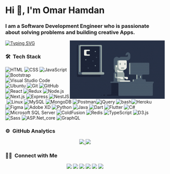 <h1 align="left">Hi 👋, I'm Omar Hamdan</h1>
<h3 align="left">I am a Software Development Engineer who is passionate about solving problems and building creative  Apps.</h3>

[![Typing SVG](https://readme-typing-svg.herokuapp.com?lines=Full+Stack+Developer+;Software+Developer;Always+learning+new+things)](https://git.io/typing-svg)
<img alt="Night Coding" src="https://raw.githubusercontent.com/AVS1508/AVS1508/master/assets/Night-Coding.gif" align="right"/>

### 🛠 &nbsp;Tech Stack

![HTML](https://img.shields.io/badge/-HTML-05122A?style=flat&logo=HTML5)&nbsp;![CSS](https://img.shields.io/badge/-CSS-05122A?style=flat&logo=CSS3&logoColor=1572B6)&nbsp;![JavaScript](https://img.shields.io/badge/-JavaScript-05122A?style=flat&logo=javascript)&nbsp;
![Bootstrap](https://img.shields.io/badge/-Bootstrap-05122A?style=flat&logo=bootstrap&logoColor=563D7C)![Visual Studio Code](https://img.shields.io/badge/-Visual%20Studio%20Code-05122A?style=flat&logo=visual-studio-code&logoColor=007ACC)&nbsp;![Ubuntu](https://img.shields.io/badge/-Ubuntu-05122A?style=flat&logo=Ubuntu&logoColor=E95420 )&nbsp;![Git](https://img.shields.io/badge/-Git-05122A?style=flat&logo=git)&nbsp;![GitHub](https://img.shields.io/badge/-GitHub-05122A?style=flat&logo=github)&nbsp;![React](https://img.shields.io/badge/-React-05122A?style=flat&logo=react)&nbsp;![Redux](https://img.shields.io/badge/-Redux-05122A?style=flat&logo=Redux&logoColor=764abc)&nbsp;![Node.js](https://img.shields.io/badge/-Node.js-05122A?style=flat&logo=node.js)&nbsp;![Next.js](https://img.shields.io/badge/-Next.js-05122A?style=flat&logo=Next.js&logoColor=#000000)&nbsp;![Express](https://img.shields.io/badge/-Express-05122A?style=flat&logo=Express&logoColor=000000)&nbsp;![NestJS](https://img.shields.io/badge/-NestJS-05122A?style=flat&logo=NestJS&logoColor=E0234E)&nbsp;![Linux](https://img.shields.io/badge/-Linux-05122A?style=flat&logo=linux&logoColor=#FCC624)&nbsp;![MySQL](https://img.shields.io/badge/-MySQL-05122A?style=flat&logo=mysql&logoColor=#4479A1)&nbsp;![MongoDB](https://img.shields.io/badge/-MongoDB-05122A?style=flat&logo=mongodb&logoColor=47A248)&nbsp;![Postman](https://img.shields.io/badge/-Postman-05122A?style=flat&logo=Postman&logoColor=#FF6C37)![jQuery](https://img.shields.io/badge/-jQuery-05122A?style=flat&logo=jQuery&logoColor=0769AD)&nbsp;![bash](https://img.shields.io/badge/-bash-05122A?style=flat&logo=GNU%20Bash&logoColor=4EAA25)![Heroku](https://img.shields.io/badge/-Heroku-05122A?style=flat&logo=Heroku&logoColor=430098)&nbsp;![Figma](https://img.shields.io/badge/-Figma-05122A?style=flat&logo=figma&logoColor=#F24E1E)&nbsp;![Adobe XD](https://img.shields.io/badge/-Adobe%20XD-05122A?style=flat&logo=AdobeXD&logoColor=481437)&nbsp;![Python](https://img.shields.io/badge/-Python-05122A?style=flat&logo=python)&nbsp;![Java](https://img.shields.io/badge/-Java-05122A?style=flat&logo=Java&logoColor=FFA518)&nbsp;![Dart](https://img.shields.io/badge/-Dart-05122A?style=flat&logo=Dart&logoColor=0175C2)&nbsp;![Flutter](https://img.shields.io/badge/-Flutter-05122A?style=flat&logo=Flutter&logoColor=02569B)&nbsp;![C#](https://img.shields.io/badge/-C_Sharp-05122A?style=flat&logo=CSharp&logoColor=239120)&nbsp;![Microsoft SQL Server](https://img.shields.io/badge/-Microsoft_SQL_Server-05122A?style=flat&logo=MicrosoftSQLServer&logoColor=CC2927)&nbsp;![ColdFusion](https://img.shields.io/badge/-coldfusion-05122A?style=flat&logo=coldfusion&logoColor=9999FF)&nbsp;![Redis](https://img.shields.io/badge/-Redis-05122A?style=flat&logo=Redis&logoColor=DC382D)&nbsp;![TypeScript](https://img.shields.io/badge/-TypeScript-05122A?style=flat&logo=TypeScript&logoColor=3178C6)&nbsp;![D3.js](https://img.shields.io/badge/-D3.js-05122A?style=flat&logo=D3.js&logoColor=F9A03C)&nbsp;![Sass](https://img.shields.io/badge/-Sass-05122A?style=flat&logo=sass&logoColor=CC6699)&nbsp;![ASP.Net_core](https://img.shields.io/badge/-ASP.Net_core-05122A?style=flat&logo=.NET&logoColor=512BD4)&nbsp;![GraphQL](https://img.shields.io/badge/-GraphQL-05122A?style=flat&logo=GraphQL&logoColor=E10098)&nbsp;

### ⚙️ &nbsp;GitHub Analytics

<p align="center">
<a href="https://github.com/OmarHamdann">
  <img height="180em" src="https://github-readme-stats-eight-theta.vercel.app/api?username=OmarHamdann&show_icons=true&theme=algolia&include_all_commits=true&count_private=true"/>
  <img height="180em" src="https://github-readme-stats-eight-theta.vercel.app/api/top-langs/?username=omarhamdann&layout=compact&langs_count=8&theme=algolia"/>
</a>
</p>

### 🤝🏻 &nbsp;Connect with Me

<p align="center">
<a href="https://omarhamdanportfolio.netlify.app/"><img src="https://img.shields.io/badge/-Omar%20Hamdan-3423A6?style=flat&logo=Google-Chrome&logoColor=white"/></a>
<a href="https://linkedin.com/in/omarhaamdan"><img src="https://img.shields.io/badge/-Omar%20Hamdan-0077B5?style=flat&logo=Linkedin&logoColor=white"/></a>
<a href="mailto:omar.haamdan@gmail.com"><img src="https://img.shields.io/badge/Omar%20Hamdan-D14836?style=flat&logo=Gmail&logoColor=white"/></a>
<a href="https://codepen.io/omar-labib"><img src="https://img.shields.io/badge/-omar labib-rgb(25 25 25)?style=flat&logo=Codepen&logoColor=white"/></a>
<a href="https://www.codewars.com/users/OmarHaamdan"><img src="https://img.shields.io/badge/-OmarHaamdan-B1361E?style=flat&logo=codewars&logoColor=white"/></a>
<a href="https://www.hackerrank.com/omarlabibhamdan"><img src="https://img.shields.io/badge/-OmAr.LaBiB-1ba94c?style=flat&logo=Hackerrank&logoColor=rgb(14 20 30)"/></a>
</p>
